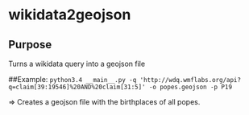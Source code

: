 # wikidata2geojson

## Purpose

Turns a wikidata query into a geojson file

##Example:
`python3.4 __main__.py -q 'http://wdq.wmflabs.org/api?q=claim[39:19546]%20AND%20claim[31:5]' -o popes.geojson -p P19`

=> Creates a geojson file with the birthplaces of all popes.
